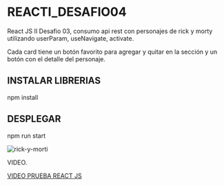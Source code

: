 # REACTI_DESAFIO04

React JS II Desafio 03, consumo api rest con personajes de rick y morty utilizando userParam, useNavigate, activate.

Cada card tiene un botón favorito para agregar y quitar en la sección y un botón con el detalle del personaje.

## INSTALAR LIBRERIAS
npm install

## DESPLEGAR
npm run start

![rick-y-morti](buscado-rick-y-morti.PNG)

VIDEO.

[VIDEO PRUEBA REACT JS](https://youtu.be/AsrOkTGs6QY)